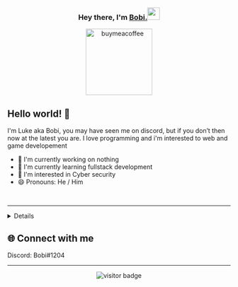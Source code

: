 
<h3 align="center">Hey there, I'm <a href="https://discord.gg/3T7yaK3GNA">Bobi.</a><img src="https://media.giphy.com/media/hvRJCLFzcasrR4ia7z/giphy.gif" width="28"></h3>
<p align="center">
<a href="https://www.buymeacoffee.com/programmerluke"><img alt="buymeacoffee" title="buymeacoffee" src="https://www.buymeacoffee.com/assets/img/custom_images/orange_img.png" width="150px"/>
	</a>
	


## Hello world! 👋

I'm Luke aka Bobi, you may have seen me on discord, but if you don’t then now at the latest you are. I love programming and i'm interested to web and game developement

- 🔨 I'm currently working on nothing
- 🌱 I'm currently learning fullstack development
- 👀 I'm interested in Cyber security
- 😄 Pronouns: He / Him

<br/>
<hr/>
<details>
	<ul>
  <br />
  <summary><b>⚙️ Things i use</b></summary>
  	<ul>
  	    <li><b>OS:</b> Windows 10 on PC, !Pop_OS on laptop</li>
	    <li><b>Pc: </b> Custom built pc</li>
  	    <li><b>Browser: </b> Firefox</li>
	    <li><b>Code Editor:</b> Visual Studio Code</li>
	    <br />
	</ul>	
</details>
  
## :globe_with_meridians: Connect with me
  
Discord: Bobi#1204
  
----

<p align='center'>
  <img src="https://visitor-badge.glitch.me/badge?page_id=Bobsukka" alt="visitor badge"/>
</p>
